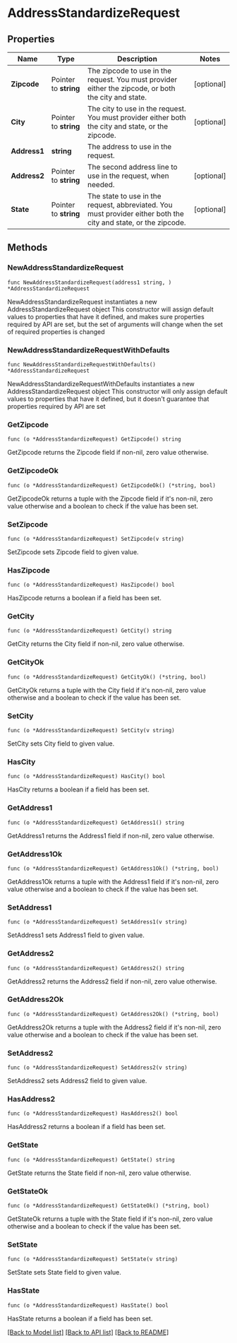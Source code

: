 # AddressStandardizeRequest

## Properties

Name | Type | Description | Notes
------------ | ------------- | ------------- | -------------
**Zipcode** | Pointer to **string** | The zipcode to use in the request. You must provider either the zipcode, or both the city and state. | [optional] 
**City** | Pointer to **string** | The city to use in the request. You must provider either both the city and state, or the zipcode. | [optional] 
**Address1** | **string** | The address to use in the request. | 
**Address2** | Pointer to **string** | The second address line to use in the request, when needed. | [optional] 
**State** | Pointer to **string** | The state to use in the request, abbreviated. You must provider either both the city and state, or the zipcode. | [optional] 

## Methods

### NewAddressStandardizeRequest

`func NewAddressStandardizeRequest(address1 string, ) *AddressStandardizeRequest`

NewAddressStandardizeRequest instantiates a new AddressStandardizeRequest object
This constructor will assign default values to properties that have it defined,
and makes sure properties required by API are set, but the set of arguments
will change when the set of required properties is changed

### NewAddressStandardizeRequestWithDefaults

`func NewAddressStandardizeRequestWithDefaults() *AddressStandardizeRequest`

NewAddressStandardizeRequestWithDefaults instantiates a new AddressStandardizeRequest object
This constructor will only assign default values to properties that have it defined,
but it doesn't guarantee that properties required by API are set

### GetZipcode

`func (o *AddressStandardizeRequest) GetZipcode() string`

GetZipcode returns the Zipcode field if non-nil, zero value otherwise.

### GetZipcodeOk

`func (o *AddressStandardizeRequest) GetZipcodeOk() (*string, bool)`

GetZipcodeOk returns a tuple with the Zipcode field if it's non-nil, zero value otherwise
and a boolean to check if the value has been set.

### SetZipcode

`func (o *AddressStandardizeRequest) SetZipcode(v string)`

SetZipcode sets Zipcode field to given value.

### HasZipcode

`func (o *AddressStandardizeRequest) HasZipcode() bool`

HasZipcode returns a boolean if a field has been set.

### GetCity

`func (o *AddressStandardizeRequest) GetCity() string`

GetCity returns the City field if non-nil, zero value otherwise.

### GetCityOk

`func (o *AddressStandardizeRequest) GetCityOk() (*string, bool)`

GetCityOk returns a tuple with the City field if it's non-nil, zero value otherwise
and a boolean to check if the value has been set.

### SetCity

`func (o *AddressStandardizeRequest) SetCity(v string)`

SetCity sets City field to given value.

### HasCity

`func (o *AddressStandardizeRequest) HasCity() bool`

HasCity returns a boolean if a field has been set.

### GetAddress1

`func (o *AddressStandardizeRequest) GetAddress1() string`

GetAddress1 returns the Address1 field if non-nil, zero value otherwise.

### GetAddress1Ok

`func (o *AddressStandardizeRequest) GetAddress1Ok() (*string, bool)`

GetAddress1Ok returns a tuple with the Address1 field if it's non-nil, zero value otherwise
and a boolean to check if the value has been set.

### SetAddress1

`func (o *AddressStandardizeRequest) SetAddress1(v string)`

SetAddress1 sets Address1 field to given value.


### GetAddress2

`func (o *AddressStandardizeRequest) GetAddress2() string`

GetAddress2 returns the Address2 field if non-nil, zero value otherwise.

### GetAddress2Ok

`func (o *AddressStandardizeRequest) GetAddress2Ok() (*string, bool)`

GetAddress2Ok returns a tuple with the Address2 field if it's non-nil, zero value otherwise
and a boolean to check if the value has been set.

### SetAddress2

`func (o *AddressStandardizeRequest) SetAddress2(v string)`

SetAddress2 sets Address2 field to given value.

### HasAddress2

`func (o *AddressStandardizeRequest) HasAddress2() bool`

HasAddress2 returns a boolean if a field has been set.

### GetState

`func (o *AddressStandardizeRequest) GetState() string`

GetState returns the State field if non-nil, zero value otherwise.

### GetStateOk

`func (o *AddressStandardizeRequest) GetStateOk() (*string, bool)`

GetStateOk returns a tuple with the State field if it's non-nil, zero value otherwise
and a boolean to check if the value has been set.

### SetState

`func (o *AddressStandardizeRequest) SetState(v string)`

SetState sets State field to given value.

### HasState

`func (o *AddressStandardizeRequest) HasState() bool`

HasState returns a boolean if a field has been set.


[[Back to Model list]](../README.md#documentation-for-models) [[Back to API list]](../README.md#documentation-for-api-endpoints) [[Back to README]](../README.md)


